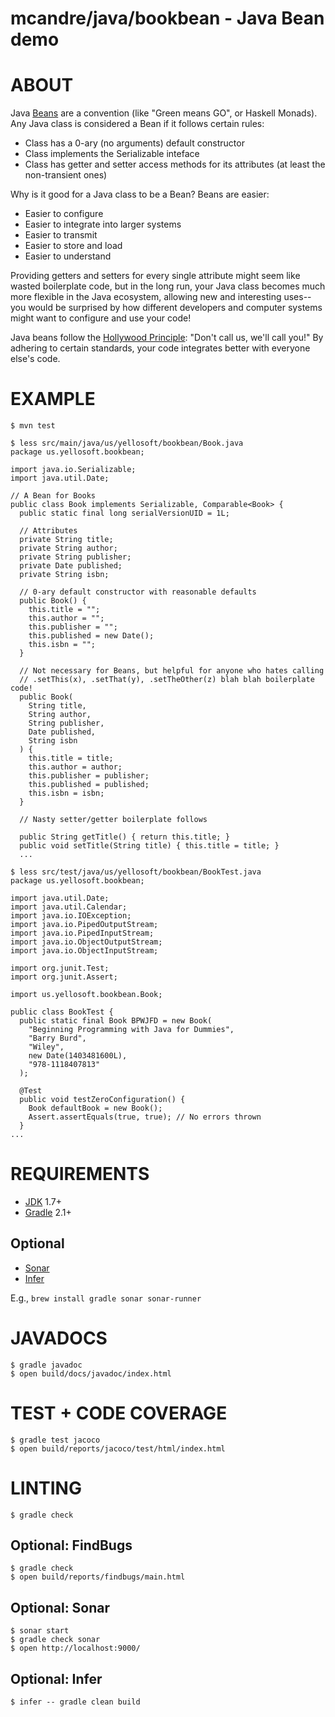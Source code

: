 # mcandre/java/bookbean - Java Bean demo

# ABOUT

Java [Beans](https://en.wikipedia.org/wiki/JavaBeans) are a convention (like "Green means GO", or Haskell Monads). Any Java class is considered a Bean if it follows certain rules:

* Class has a 0-ary (no arguments) default constructor
* Class implements the Serializable inteface
* Class has getter and setter access methods for its attributes (at least the non-transient ones)

Why is it good for a Java class to be a Bean? Beans are easier:

* Easier to configure
* Easier to integrate into larger systems
* Easier to transmit
* Easier to store and load
* Easier to understand

Providing getters and setters for every single attribute might seem like wasted boilerplate code, but in the long run, your Java class becomes much more flexible in the Java ecosystem, allowing new and interesting uses--you would be surprised by how different developers and computer systems might want to configure and use your code!

Java beans follow the [Hollywood Principle](http://en.wikipedia.org/wiki/Hollywood_principle): "Don't call us, we'll call you!" By adhering to certain standards, your code integrates better with everyone else's code.

# EXAMPLE

```
$ mvn test

$ less src/main/java/us/yellosoft/bookbean/Book.java
package us.yellosoft.bookbean;

import java.io.Serializable;
import java.util.Date;

// A Bean for Books
public class Book implements Serializable, Comparable<Book> {
  public static final long serialVersionUID = 1L;

  // Attributes
  private String title;
  private String author;
  private String publisher;
  private Date published;
  private String isbn;

  // 0-ary default constructor with reasonable defaults
  public Book() {
    this.title = "";
    this.author = "";
    this.publisher = "";
    this.published = new Date();
    this.isbn = "";
  }

  // Not necessary for Beans, but helpful for anyone who hates calling
  // .setThis(x), .setThat(y), .setTheOther(z) blah blah boilerplate code!
  public Book(
    String title,
    String author,
    String publisher,
    Date published,
    String isbn
  ) {
    this.title = title;
    this.author = author;
    this.publisher = publisher;
    this.published = published;
    this.isbn = isbn;
  }

  // Nasty setter/getter boilerplate follows

  public String getTitle() { return this.title; }
  public void setTitle(String title) { this.title = title; }
  ...

$ less src/test/java/us/yellosoft/bookbean/BookTest.java
package us.yellosoft.bookbean;

import java.util.Date;
import java.util.Calendar;
import java.io.IOException;
import java.io.PipedOutputStream;
import java.io.PipedInputStream;
import java.io.ObjectOutputStream;
import java.io.ObjectInputStream;

import org.junit.Test;
import org.junit.Assert;

import us.yellosoft.bookbean.Book;

public class BookTest {
  public static final Book BPWJFD = new Book(
    "Beginning Programming with Java for Dummies",
    "Barry Burd",
    "Wiley",
    new Date(1403481600L),
    "978-1118407813"
  );

  @Test
  public void testZeroConfiguration() {
    Book defaultBook = new Book();
    Assert.assertEquals(true, true); // No errors thrown
  }
...
```

# REQUIREMENTS

* [JDK](http://www.oracle.com/technetwork/java/javase/downloads/index.html) 1.7+
* [Gradle](http://gradle.org/) 2.1+

## Optional

* [Sonar](http://www.sonarqube.org/)
* [Infer](http://fbinfer.com/)

E.g., `brew install gradle sonar sonar-runner`

# JAVADOCS

```
$ gradle javadoc
$ open build/docs/javadoc/index.html
```

# TEST + CODE COVERAGE

```
$ gradle test jacoco
$ open build/reports/jacoco/test/html/index.html
```

# LINTING

```
$ gradle check

```

## Optional: FindBugs

```
$ gradle check
$ open build/reports/findbugs/main.html
```

## Optional: Sonar

```
$ sonar start
$ gradle check sonar
$ open http://localhost:9000/
```

## Optional: Infer

```
$ infer -- gradle clean build
```
